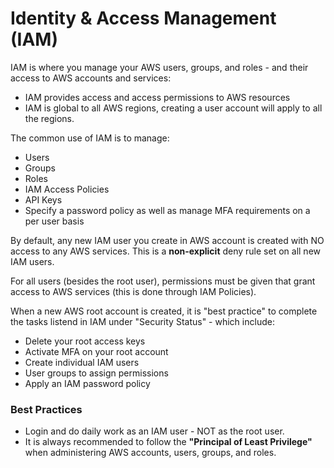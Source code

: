 # Identity & Access Management (IAM)

IAM is where you manage your AWS users, groups, and roles - and their access to AWS accounts and services:

- IAM provides access and access permissions to AWS resources
- IAM is global to all AWS regions, creating a user account will apply to all the regions.

The common use of IAM is to manage:

- Users
- Groups
- Roles
- IAM Access Policies
- API Keys
- Specify a password policy as well as manage MFA requirements on a per user basis

By default, any new IAM user you create in AWS account is created with NO access
to any AWS services. This is a **non-explicit** deny rule set on all new IAM
users.

For all users (besides the root user), permissions must be given that grant
access to AWS services (this is done through IAM Policies).


When a new AWS root account is created, it is "best practice" to complete the
tasks listend in IAM under "Security Status" - which include:

- Delete your root access keys
- Activate MFA on your root account
- Create individual IAM users
- User groups to assign permissions
- Apply an IAM password policy

### Best Practices

- Login and do daily work as an IAM user - NOT as the root user.
- It is always recommended to follow the **"Principal of Least Privilege"** when
  administering AWS accounts, users, groups, and roles.
